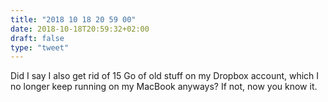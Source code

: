 ```yaml
---
title: "2018 10 18 20 59 00"
date: 2018-10-18T20:59:32+02:00
draft: false
type: "tweet"
---
```

Did I say I also get rid of 15 Go of old stuff on my Dropbox account, which I no longer keep running on my MacBook anyways? If not, now you know it.
